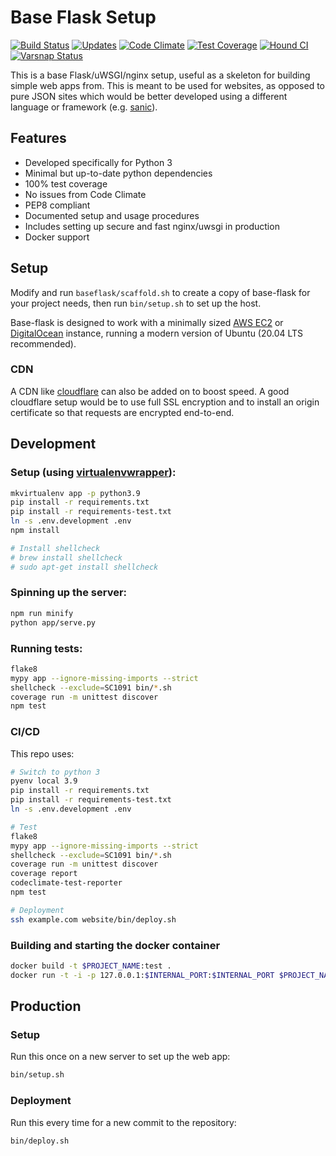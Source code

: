 # Base Flask Setup

[![Build Status](https://drone.albertyw.com/api/badges/albertyw/base-flask/status.svg)](https://drone.albertyw.com/albertyw/base-flask)
[![Updates](https://pyup.io/repos/github/albertyw/base-flask/shield.svg)](https://pyup.io/repos/github/albertyw/base-flask/)
[![Code Climate](https://codeclimate.com/github/albertyw/base-flask/badges/gpa.svg)](https://codeclimate.com/github/albertyw/base-flask)
[![Test Coverage](https://codeclimate.com/github/albertyw/base-flask/badges/coverage.svg)](https://codeclimate.com/github/albertyw/base-flask/coverage)
[![Hound CI](https://img.shields.io/badge/houndci-monitored-blue.svg)](https://houndci.com/)
[![Varsnap Status](https://www.varsnap.com/project/bcc034eb-19df-42dc-aa30-8765868f10ec/varsnap_badge.svg)](https://www.varsnap.com/project/bcc034eb-19df-42dc-aa30-8765868f10ec/)

This is a base Flask/uWSGI/nginx setup, useful as a skeleton for building
simple web apps from.  This is meant to be used for websites, as opposed to
pure JSON sites which would be better developed using a different language or
framework (e.g. [sanic](https://github.com/channelcat/sanic)).

Features
--------

 - Developed specifically for Python 3
 - Minimal but up-to-date python dependencies
 - 100% test coverage
 - No issues from Code Climate
 - PEP8 compliant
 - Documented setup and usage procedures
 - Includes setting up secure and fast nginx/uwsgi in production
 - Docker support

Setup
-----

Modify and run `baseflask/scaffold.sh` to create a copy of base-flask for your
project needs, then run `bin/setup.sh` to set up the host.

Base-flask is designed to work with a minimally sized [AWS EC2](https://aws.amazon.com/ec2/instance-types/)
or [DigitalOcean](https://www.digitalocean.com/pricing/)
instance, running a modern version of Ubuntu (20.04 LTS recommended).

### CDN

A CDN like [cloudflare](https://www.cloudflare.com/) can also be added on to boost
speed.  A good cloudflare setup would be to use full SSL encryption and to
install an origin certificate so that requests are encrypted end-to-end.

Development
-----------

### Setup (using [virtualenvwrapper](https://virtualenvwrapper.readthedocs.io/en/latest/)):

```bash
mkvirtualenv app -p python3.9
pip install -r requirements.txt
pip install -r requirements-test.txt
ln -s .env.development .env
npm install

# Install shellcheck
# brew install shellcheck
# sudo apt-get install shellcheck

```

### Spinning up the server:

```bash
npm run minify
python app/serve.py
```

### Running tests:

```bash
flake8
mypy app --ignore-missing-imports --strict
shellcheck --exclude=SC1091 bin/*.sh
coverage run -m unittest discover
npm test
```

### CI/CD

This repo uses:

```bash
# Switch to python 3
pyenv local 3.9
pip install -r requirements.txt
pip install -r requirements-test.txt
ln -s .env.development .env

# Test
flake8
mypy app --ignore-missing-imports --strict
shellcheck --exclude=SC1091 bin/*.sh
coverage run -m unittest discover
coverage report
codeclimate-test-reporter
npm test

# Deployment
ssh example.com website/bin/deploy.sh
```

### Building and starting the docker container

```bash
docker build -t $PROJECT_NAME:test .
docker run -t -i -p 127.0.0.1:$INTERNAL_PORT:$INTERNAL_PORT $PROJECT_NAME:test
```

Production
----------

### Setup

Run this once on a new server to set up the web app:

```bash
bin/setup.sh
```

### Deployment

Run this every time for a new commit to the repository:

```bash
bin/deploy.sh
```
